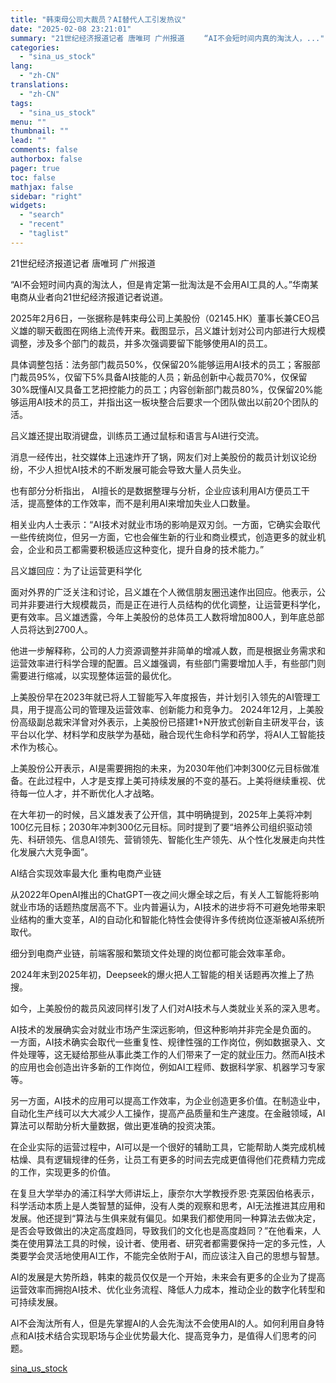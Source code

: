 ```yaml
---
title: "韩束母公司大裁员？AI替代人工引发热议"
date: "2025-02-08 23:21:01"
summary: "21世纪经济报道记者 唐唯珂 广州报道 　　“AI不会短时间内真的淘汰人，..."
categories:
  - "sina_us_stock"
lang:
  - "zh-CN"
translations:
  - "zh-CN"
tags:
  - "sina_us_stock"
menu: ""
thumbnail: ""
lead: ""
comments: false
authorbox: false
pager: true
toc: false
mathjax: false
sidebar: "right"
widgets:
  - "search"
  - "recent"
  - "taglist"
---
```


21世纪经济报道记者 唐唯珂 广州报道

“AI不会短时间内真的淘汰人，但是肯定第一批淘汰是不会用AI工具的人。”华南某电商从业者向21世纪经济报道记者说道。

2025年2月6日，一张据称是韩束母公司上美股份（02145.HK）董事长兼CEO吕义雄的聊天截图在网络上流传开来。截图显示，吕义雄计划对公司内部进行大规模调整，涉及多个部门的裁员，并多次强调要留下能够使用AI的员工。

具体调整包括：法务部门裁员50%，仅保留20%能够运用AI技术的员工；客服部门裁员95%，仅留下5%具备AI技能的人员；新品创新中心裁员70%，仅保留30%既懂AI又具备工艺把控能力的员工；内容创新部门裁员80%，仅保留20%能够运用AI技术的员工，并指出这一板块整合后要求一个团队做出以前20个团队的活。

吕义雄还提出取消键盘，训练员工通过鼠标和语言与AI进行交流。

消息一经传出，社交媒体上迅速炸开了锅，网友们对上美股份的裁员计划议论纷纷，不少人担忧AI技术的不断发展可能会导致大量人员失业。

也有部分分析指出， AI擅长的是数据整理与分析，企业应该利用AI方便员工干活，提高整体的工作效率，而不是利用AI来增加失业人口数量。

相关业内人士表示：“AI技术对就业市场的影响是双刃剑。一方面，它确实会取代一些传统岗位，但另一方面，它也会催生新的行业和商业模式，创造更多的就业机会，企业和员工都需要积极适应这种变化，提升自身的技术能力。”

吕义雄回应：为了让运营更科学化

面对外界的广泛关注和讨论，吕义雄在个人微信朋友圈迅速作出回应。他表示，公司并非要进行大规模裁员，而是正在进行人员结构的优化调整，让运营更科学化，更有效率。吕义雄透露，今年上美股份的总体员工人数将增加800人，到年底总部人员将达到2700人。

他进一步解释称，公司的人力资源调整并非简单的增减人数，而是根据业务需求和运营效率进行科学合理的配置。吕义雄强调，有些部门需要增加人手，有些部门则需要进行缩减，以实现整体运营的最优化。

上美股份早在2023年就已将人工智能写入年度报告，并计划引入领先的AI管理工具，用于提高公司的管理及运营效率、创新能力和竞争力。 2024年12月，上美股份高级副总裁宋洋曾对外表示，上美股份已搭建1+N开放式创新自主研发平台，该平台以化学、材料学和皮肤学为基础，融合现代生命科学和药学，将AI人工智能技术作为核心。

上美股份公开表示，AI是需要拥抱的未来，为2030年他们冲刺300亿元目标做准备。在此过程中，人才是支撑上美可持续发展的不变的基石。上美将继续重视、优待每一位人才，并不断优化人才战略。

在大年初一的时候，吕义雄发表了公开信，其中明确提到，2025年上美将冲刺100亿元目标；2030年冲刺300亿元目标。同时提到了要“培养公司组织驱动领先、科研领先、信息AI领先、营销领先、智能化生产领先、从个性化发展走向共性化发展六大竞争面”。

AI结合实现效率最大化 重构电商产业链

从2022年OpenAI推出的ChatGPT一夜之间火爆全球之后，有关人工智能将影响就业市场的话题热度居高不下。业内普遍认为，AI技术的进步将不可避免地带来职业结构的重大变革，AI的自动化和智能化特性会使得许多传统岗位逐渐被AI系统所取代。

细分到电商产业链，前端客服和繁琐文件处理的岗位都可能会效率革命。

2024年末到2025年初，Deepseek的爆火把人工智能的相关话题再次推上了热搜。

如今，上美股份的裁员风波同样引发了人们对AI技术与人类就业关系的深入思考。

AI技术的发展确实会对就业市场产生深远影响，但这种影响并非完全是负面的。 一方面，AI技术确实会取代一些重复性、规律性强的工作岗位，例如数据录入、文件处理等，这无疑给那些从事此类工作的人们带来了一定的就业压力。然而AI技术的应用也会创造出许多新的工作岗位，例如AI工程师、数据科学家、机器学习专家等。

另一方面，AI技术的应用可以提高工作效率，为企业创造更多价值。在制造业中，自动化生产线可以大大减少人工操作，提高产品质量和生产速度。在金融领域，AI算法可以帮助分析大量数据，做出更准确的投资决策。

在企业实际的运营过程中，AI可以是一个很好的辅助工具，它能帮助人类完成机械枯燥、具有逻辑规律的任务，让员工有更多的时间去完成更值得他们花费精力完成的工作，实现更多的价值。

在复旦大学举办的浦江科学大师讲坛上，康奈尔大学教授乔恩·克莱因伯格表示，科学活动本质上是人类智慧的延伸，没有人类的观察和思考，AI无法推进其应用和发展。他还提到“算法与生俱来就有偏见。如果我们都使用同一种算法去做决定，是否会导致做出的决定高度趋同，导致我们的文化也是高度趋同？”在他看来，人类在使用算法工具的时候，设计者、使用者、研究者都需要保持一定的多元性，人类要学会灵活地使用AI工作，不能完全依附于AI，而应该注入自己的思想与智慧。

AI的发展是大势所趋，韩束的裁员仅仅是一个开始，未来会有更多的企业为了提高运营效率而拥抱AI技术、优化业务流程、降低人力成本，推动企业的数字化转型和可持续发展。

AI不会淘汰所有人，但是先掌握AI的人会先淘汰不会使用AI的人。如何利用自身特点和AI技术结合实现职场与企业优势最大化、提高竞争力，是值得人们思考的问题。

[sina_us_stock](https://finance.sina.com.cn/tech/2025-02-08/doc-ineiuwqw6189229.shtml)
